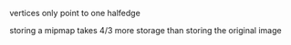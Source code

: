 vertices only point to one halfedge

storing a mipmap takes 4/3 more storage than storing the original image
